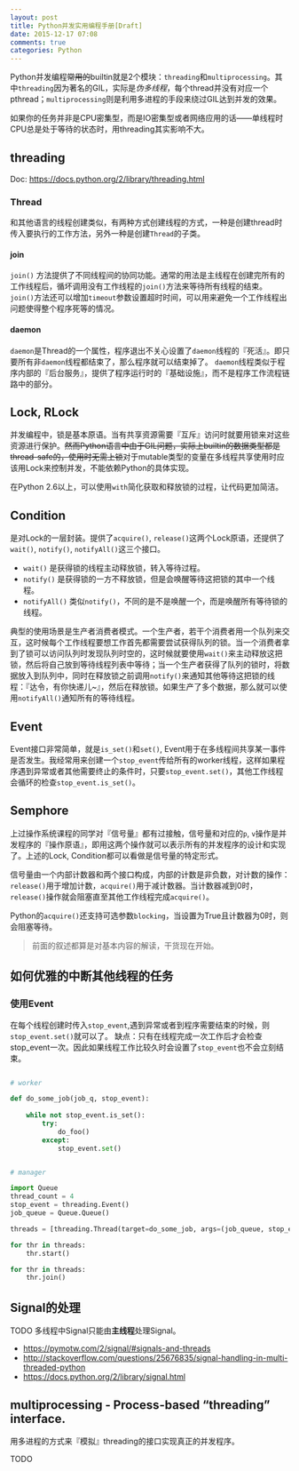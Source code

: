 ```yaml
---
layout: post
title: Python并发实用编程手册[Draft]
date: 2015-12-17 07:08
comments: true
categories: Python
---
```


Python并发编程~~常用的~~builtin就是2个模块：`threading`和`multiprocessing`。其中`threading`因为著名的GIL，实际是*伪多线程*，每个thread并没有对应一个pthread；`multiprocessing`则是利用多进程的手段来绕过GIL达到并发的效果。

如果你的任务并非是CPU密集型，而是IO密集型或者网络应用的话——单线程时CPU总是处于等待的状态时，用threading其实影响不大。

<!--more-->

## threading

Doc: https://docs.python.org/2/library/threading.html

### Thread

和其他语言的线程创建类似，有两种方式创建线程的方式，一种是创建thread时传入要执行的工作方法，另外一种是创建`Thread`的子类。

#### join

`join()` 方法提供了不同线程间的协同功能。通常的用法是主线程在创建完所有的工作线程后，循坏调用没有工作线程的`join()`方法来等待所有线程的结束。`join()`方法还可以增加`timeout`参数设置超时时间，可以用来避免一个工作线程出问题使得整个程序死等的情况。

#### daemon

`daemon`是Thread的一个属性，程序退出不关心设置了`daemon`线程的『死活』。即只要所有非`daemon`线程都结束了，那么程序就可以结束掉了。
`daemon`线程类似于程序内部的『后台服务』，提供了程序运行时的『基础设施』，而不是程序工作流程链路中的部分。

## Lock, RLock

并发编程中，锁是基本原语。当有共享资源需要『互斥』访问时就要用锁来对这些资源进行保护。~~然而Python语言中由于GIL问题，实际上builtin的数据类型都是thread-safe的，使用时无需上锁~~对于mutable类型的变量在多线程共享使用时应该用Lock来控制并发，不能依赖Python的具体实现。

在Python 2.6以上，可以使用`with`简化获取和释放锁的过程，让代码更加简洁。

## Condition

是对Lock的一层封装。提供了`acquire()`, `release()`这两个Lock原语，还提供了`wait()`, `notify()`, `notifyAll()`这三个接口。

- `wait()` 是获得锁的线程主动释放锁，转入等待过程。
- `notify()` 是获得锁的一方不释放锁，但是会唤醒等待这把锁的其中一个线程。
- `notifyAll()` 类似`notify()`，不同的是不是唤醒一个，而是唤醒所有等待锁的线程。

典型的使用场景是生产者消费者模式。一个生产者，若干个消费者用一个队列来交互，这时候每个工作线程要想工作首先都需要尝试获得队列的锁。当一个消费者拿到了锁可以访问队列时发现队列时空的，这时候就要使用`wait()`来主动释放这把锁，然后将自己放到等待线程列表中等待；当一个生产者获得了队列的锁时，将数据放入到队列中，同时在释放锁之前调用`notify()`来通知其他等待这把锁的线程：『达令，有你快递儿~』，然后在释放锁。如果生产了多个数据，那么就可以使用`notifyAll()`通知所有的等待线程。

## Event

Event接口非常简单，就是`is_set()`和`set()`, Event用于在多线程间共享某一事件是否发生。我经常用来创建一个`stop_event`传给所有的worker线程，这样如果程序遇到异常或者其他需要终止的条件时，只要`stop_event.set()`，其他工作线程会循环的检查`stop_event.is_set()`。


## Semphore

上过操作系统课程的同学对『信号量』都有过接触，信号量和对应的`p`, `v`操作是并发程序的『操作原语』，即用这两个操作就可以表示所有的并发程序的设计和实现了。上述的Lock, Condition都可以看做是信号量的特定形式。

信号量由一个内部计数器和两个接口构成，内部的计数是非负数，对计数的操作：`release()`用于增加计数，`acquire()`用于减计数器。当计数器减到0时，`release()`操作就会阻塞直至其他工作线程完成`acquire()`。

Python的`acquire()`还支持可选参数`blocking`，当设置为True且计数器为0时，则会阻塞等待。


> 前面的叙述都算是对基本内容的解读，干货现在开始。

## 如何优雅的中断其他线程的任务


### 使用Event

在每个线程创建时传入`stop_event`,遇到异常或者到程序需要结束的时候，则`stop_event.set()`就可以了。
缺点：只有在线程完成一次工作后才会检查stop_event一次。因此如果线程工作比较久时会设置了`stop_event`也不会立刻结束。


```python

# worker

def do_some_job(job_q, stop_event):
	
	while not stop_event.is_set():
		try:
			do_foo()
		except:
			stop_event.set()


# manager

import Queue
thread_count = 4
stop_event = threading.Event()
job_queue = Queue.Queue()

threads = [threading.Thread(target=do_some_job, args=(job_queue, stop_event,)) for i in xrange(thread_count)]

for thr in threads:
	thr.start()

for thr in threads:
	thr.join()

```


## Signal的处理

TODO 多线程中Signal只能由**主线程**处理Signal。

- https://pymotw.com/2/signal/#signals-and-threads
- http://stackoverflow.com/questions/25676835/signal-handling-in-multi-threaded-python
- https://docs.python.org/2/library/signal.html

## multiprocessing - Process-based “threading” interface.

用多进程的方式来『模拟』threading的接口实现真正的并发程序。

TODO